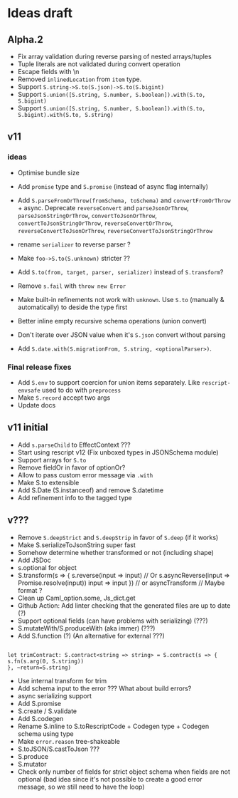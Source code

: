 # Ideas draft

## Alpha.2

- Fix array validation during reverse parsing of nested arrays/tuples
- Tuple literals are not validated during convert operation
- Escape fields with \n
- Removed `inlinedLocation` from `item` type.
- Support `S.string->S.to(S.json)->S.to(S.bigint)`
- Support `S.union([S.string, S.number, S.boolean]).with(S.to, S.bigint)`
- Support `S.union([S.string, S.number, S.boolean]).with(S.to, S.bigint).with(S.to, S.string)`

## v11

### ideas

- Optimise bundle size

- Add `promise` type and `S.promise` (instead of async flag internally)

- Add `S.parseFromOrThrow(fromSchema, toSchema)` and `convertFromOrThrow` + async.
  Deprecate `reverseConvert` and `parseJsonOrThrow`, `parseJsonStringOrThrow`, `convertToJsonOrThrow`, `convertToJsonStringOrThrow`, `reverseConvertOrThrow`, `reverseConvertToJsonOrThrow`, `reverseConvertToJsonStringOrThrow`

- rename `serializer` to reverse parser ?
- Make `foo->S.to(S.unknown)` stricter ??

- Add `S.to(from, target, parser, serializer)` instead of `S.transform`?
- Remove `s.fail` with `throw new Error`
- Make built-in refinements not work with `unknown`. Use `S.to` (manually & automatically) to deside the type first
- Better inline empty recursive schema operations (union convert)
- Don't iterate over JSON value when it's `S.json` convert without parsing
- Add `S.date.with(S.migrationFrom, S.string, <optionalParser>)`.

### Final release fixes

- Add `S.env` to support coercion for union items separately. Like `rescript-envsafe` used to do with `preprocess`
- Make `S.record` accept two args
- Update docs

## v11 initial

- Add `s.parseChild` to EffectContext ???
- Start using rescript v12 (Fix unboxed types in JSONSchema module)
- Support arrays for `S.to`
- Remove fieldOr in favor of optionOr?
- Allow to pass custom error message via `.with`
- Make S.to extensible
- Add S.Date (S.instanceof) and remove S.datetime
- Add refinement info to the tagged type

## v???

- Remove `S.deepStrict` and `S.deepStrip` in favor of `S.deep` (if it works)
- Make S.serializeToJsonString super fast
- Somehow determine whether transformed or not (including shape)
- Add JSDoc
- s.optional for object
- S.transform(s => {
  s.reverse(input => input) // Or s.asyncReverse(input => Promise.resolve(input))
  input => input
  }) // or asyncTransform // Maybe format ?
- Clean up Caml_option.some, Js_dict.get
- Github Action: Add linter checking that the generated files are up to date (?)
- Support optional fields (can have problems with serializing) (???)
- S.mutateWith/S.produceWith (aka immer) (???)
- Add S.function (?) (An alternative for external ???)

```

let trimContract: S.contract<string => string> = S.contract(s => {
s.fn(s.arg(0, S.string))
}, ~return=S.string)

```

- Use internal transform for trim
- Add schema input to the error ??? What about build errors?
- async serializing support
- Add S.promise
- S.create / S.validate
- Add S.codegen
- Rename S.inline to S.toRescriptCode + Codegen type + Codegen schema using type
- Make `error.reason` tree-shakeable
- S.toJSON/S.castToJson ???
- S.produce
- S.mutator
- Check only number of fields for strict object schema when fields are not optional (bad idea since it's not possible to create a good error message, so we still need to have the loop)

```

```
